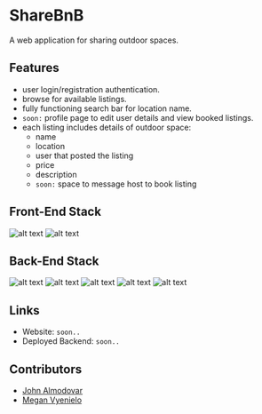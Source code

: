 # ShareBnB

A web application for sharing outdoor spaces.

## Features

- user login/registration authentication.
- browse for available listings.
- fully functioning search bar for location name.
- `soon:` profile page to edit user details and view booked listings.
- each listing includes details of outdoor space:
  - name
  - location
  - user that posted the listing
  - price
  - description
  - `soon:` space to message host to book listing

## Front-End Stack

![alt text](https://img.shields.io/badge/React-20232A?style=for-the-badge&logo=react&logoColor=61DAFB)
![alt text](https://img.shields.io/badge/Bootstrap-563D7C?style=for-the-badge&logo=bootstrap&logoColor=white)

## Back-End Stack

![alt text](https://img.shields.io/badge/Node.js-43853D?style=for-the-badge&logo=node.js&logoColor=white)
![alt text](https://img.shields.io/badge/Express.js-404D59?style=for-the-badge)
![alt text](https://img.shields.io/badge/PostgreSQL-316192?style=for-the-badge&logo=postgresql&logoColor=white)
![alt text](https://img.shields.io/badge/Amazon_AWS-FF9900?style=for-the-badge&logo=amazonaws&logoColor=white)
![alt text](https://img.shields.io/badge/json%20web%20tokens-323330?style=for-the-badge&logo=json-web-tokens&logoColor=pink)

## Links

- Website: `soon..`
- Deployed Backend: `soon..`

## Contributors

- [John Almodovar](https://github.com/johnalmodovar)
- [Megan Vyenielo](https://github.com/mvyenielo)
